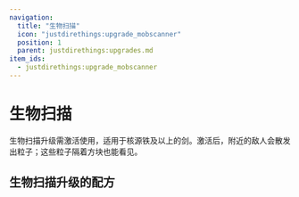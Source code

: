 ```yaml
---
navigation:
  title: "生物扫描"
  icon: "justdirethings:upgrade_mobscanner"
  position: 1
  parent: justdirethings:upgrades.md
item_ids:
  - justdirethings:upgrade_mobscanner
---
```


# 生物扫描

生物扫描升级需激活使用，适用于核源铁及以上的剑。激活后，附近的敌人会散发出粒子；这些粒子隔着方块也能看见。

## 生物扫描升级的配方



<Recipe id="justdirethings:upgrade_mobscanner" />

